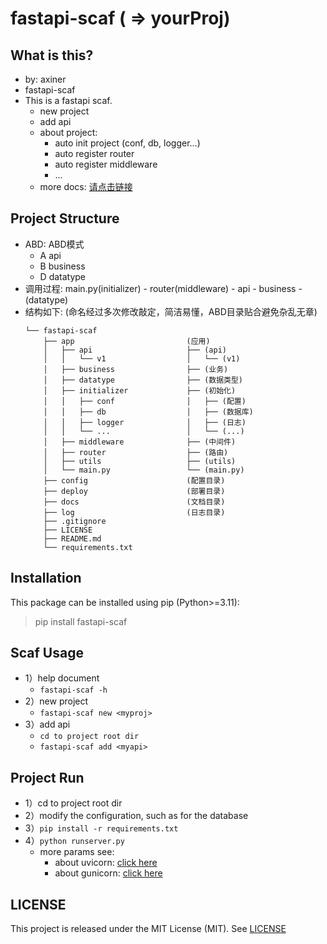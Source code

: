 # fastapi-scaf ( => yourProj)

## What is this?

- by: axiner
- fastapi-scaf
- This is a fastapi scaf.
    - new project
    - add api
    - about project:
        - auto init project (conf, db, logger...)
        - auto register router
        - auto register middleware
        - ...
    - more docs: [请点击链接](https://blog.csdn.net/atpuxiner/article/details/144291336?fromshare=blogdetail&sharetype=blogdetail&sharerId=144291336&sharerefer=PC&sharesource=atpuxiner&sharefrom=from_link)

## Project Structure

- ABD: ABD模式
    - A api
    - B business
    - D datatype
- 调用过程: main.py(initializer) - router(middleware) - api - business - (datatype)
- 结构如下: (命名经过多次修改敲定，简洁易懂，ABD目录贴合避免杂乱无章)
  ```
  └── fastapi-scaf
      ├── app                         (应用)
      │   ├── api                     ├── (api)
      │   │   └── v1                  │   └── (v1)
      │   ├── business                ├── (业务)
      │   ├── datatype                ├── (数据类型)
      │   ├── initializer             ├── (初始化)
      │   │   ├── conf                │   ├── (配置)
      │   │   ├── db                  │   ├── (数据库)
      │   │   ├── logger              │   ├── (日志)
      │   │   └── ...                 │   └── (...)
      │   ├── middleware              ├── (中间件)
      │   ├── router                  ├── (路由)
      │   ├── utils                   ├── (utils)
      │   └── main.py                 └── (main.py)
      ├── config                      (配置目录)
      ├── deploy                      (部署目录)
      ├── docs                        (文档目录)
      ├── log                         (日志目录)
      ├── .gitignore
      ├── LICENSE
      ├── README.md
      └── requirements.txt
  ```

## Installation

This package can be installed using pip (Python>=3.11):
> pip install fastapi-scaf

## Scaf Usage

- 1）help document
    - `fastapi-scaf -h`
- 2）new project
    - `fastapi-scaf new <myproj>`
- 3）add api
    - `cd to project root dir`
    - `fastapi-scaf add <myapi>`

## Project Run

- 1）cd to project root dir
- 2）modify the configuration, such as for the database
- 3）`pip install -r requirements.txt`
- 4）`python runserver.py`
    - more params see:
      - about uvicorn: [click here](https://www.uvicorn.org/)
      - about gunicorn: [click here](https://docs.gunicorn.org/en/stable/)

## LICENSE

This project is released under the MIT License (MIT). See [LICENSE](LICENSE)
